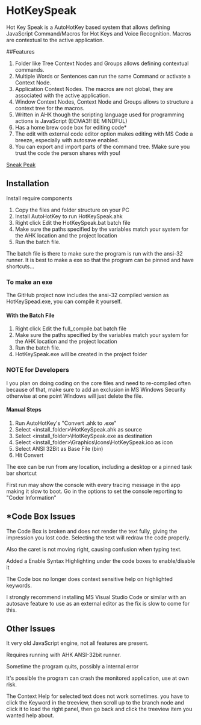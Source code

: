 # HotKeySpeak
Hot Key Speak is a AutoHotKey based system that allows defining JavaScript Command/Macros for Hot Keys and Voice Recognition. Macros are contextual to the active application.

##Features
1. Folder like Tree Context Nodes and Groups allows defining contextual commands.
2. Multiple Words or Sentences can run the same Command or activate a Context Node.
3. Application Context Nodes. The macros are not global, they are associated with the active application.
4. Window Context Nodes, Context Node and Groups allows to structure a context tree for the macros.
5. Written in AHK though the scripting language used for programming actions is JavaScript (ECMA3!! BE MINDFUL)
6. Has a home brew code box for editing code*
7. The edit with external code editor option makes editing with MS Code a breeze, especially with autosave enabled.
8. You can export and import parts of the command tree. !Make sure you trust the code the person shares with you!

[Sneak Peak](https://icuurd12b42.github.io/HKSHelp/default.html?topic=MainUI)





## Installation

Install require components
1. Copy the files and folder structure on your PC
2. Install AutoHotKey to run HotKeySpeak.ahk
3. Right click Edit the HotKeySpeak.bat batch file
4. Make sure the paths specified by the variables match your system for the AHK location and the project location
5. Run the batch file.

The batch file is there to make sure the program is run with the ansi-32 runner.
It is best to make a exe so that the program can be pinned and have shortcuts...

### To make an exe
The GitHub project now includes the ansi-32 compiled version as HotKeySpead.exe, you can compile it yourself.

#### With the Batch File
1) Right click Edit the full_compile.bat batch file
2) Make sure the paths specified by the variables match your system for the AHK location and the project location
3) Run the batch file.
4) HotKeySpeak.exe will be created in the project folder

### NOTE for Developers
I you plan on doing coding on the core files and need to re-compiled often because of that, make sure to add an exclusion in MS Windows Security otherwise at one point Windows will just delete the file.


#### Manual Steps
1. Run AutoHotKey's "Convert .ahk to .exe"
4. Select <install_folder>\HotKeySpeak.ahk as source
5. Select <install_folder>\HotKeySpeak.exe as destination
6. Select <install_folder>\Graphics\Icons\HotKeySpeak.ico as icon
7. Select ANSI 32Bit as Base File (bin)
8. Hit Convert

The exe can be run from any location, including a desktop or a pinned task bar shortcut

First run may show the console with every tracing message in the app making it slow to boot. Go in the options to set the console reporting to "Coder Information"



## *Code Box Issues

The Code Box is broken and does not render the text fully, giving the impression you lost code. Selecting the text will redraw the code properly. 

Also the caret is not moving right, causing confusion when typing text. 

Added a Enable Syntax Highlighting under the code boxes to enable/disable it

The Code box no longer does context sensitive help on highlighted keywords.

I strongly recommend installing MS Visual Studio Code or similar with an autosave feature to use as an external editor as the fix is slow to come for this. 




## Other Issues

It very old JavaScript engine, not all features are present. 

Requires running with AHK ANSI-32bit runner.

Sometime the program quits, possibly a internal error

It's possible the program can crash the monitored application, use at own risk.

The Context Help for selected text does not work sometimes. you have to click the Keyword in the treeview, then scroll up to the branch node and click it to load the right panel, then go back and click the treeview item you wanted help about.

